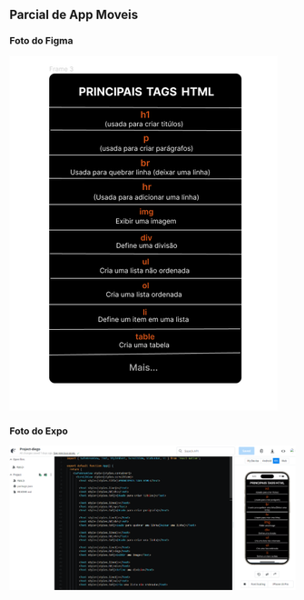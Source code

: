 ## Parcial de App Moveis

### Foto do Figma

![ft](./assets/tabaio..PNG)

### Foto do Expo

![ft](./assets/parcial..PNG)

